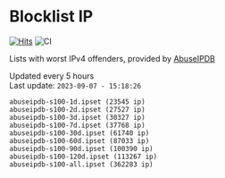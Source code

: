 # Blocklist IP

[![Hits](https://hits.seeyoufarm.com/api/count/incr/badge.svg?url=https%3A%2F%2Fgithub.com%2Fborestad%2Fblocklist-ip%2F&count_bg=%2379C83D&title_bg=%23555555&icon=&icon_color=%23E7E7E7&title=hits&edge_flat=false)](https://hits.seeyoufarm.com)  ![CI](https://img.shields.io/github/workflow/status/borestad/blocklist-ip/CI?style=flat-square)

Lists with worst IPv4 offenders, provided by [AbuseIPDB](https://www.abuseipdb.com/)

<!-- FOOTER-PLACEHOLDER -->
Updated every 5 hours<br>
Last update: `2023-09-07 - 15:18:26`
```
abuseipdb-s100-1d.ipset (23545 ip)
abuseipdb-s100-2d.ipset (27527 ip)
abuseipdb-s100-3d.ipset (30327 ip)
abuseipdb-s100-7d.ipset (37768 ip)
abuseipdb-s100-30d.ipset (61740 ip)
abuseipdb-s100-60d.ipset (87033 ip)
abuseipdb-s100-90d.ipset (100390 ip)
abuseipdb-s100-120d.ipset (113267 ip)
abuseipdb-s100-all.ipset (362283 ip)
```
